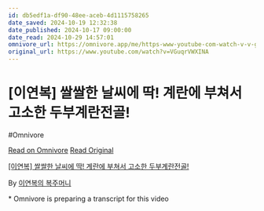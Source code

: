```yaml
---
id: db5edf1a-df90-48ee-aceb-4d1115758265
date_saved: 2024-10-19 12:32:38
date_published: 2024-10-17 09:00:00
date_read: 2024-10-29 14:57:01
omnivore_url: https://omnivore.app/me/https-www-youtube-com-watch-v-v-guqr-vwxina-192a2d59174
original_url: https://www.youtube.com/watch?v=VGuqrVWXINA
---
```


# [이연복] 쌀쌀한 날씨에 딱! 계란에 부쳐서 고소한 두부계란전골!
#Omnivore
 
[Read on Omnivore](https://omnivore.app/me/https-www-youtube-com-watch-v-v-guqr-vwxina-192a2d59174)
[Read Original](https://www.youtube.com/watch?v=VGuqrVWXINA)
 
[\[이연복\] 쌀쌀한 날씨에 딱! 계란에 부쳐서 고소한 두부계란전골!](https://www.youtube.com/watch?v=VGuqrVWXINA)

By [이연복의 복주머니](https://www.youtube.com/@leeyeonbok)

\* Omnivore is preparing a transcript for this video